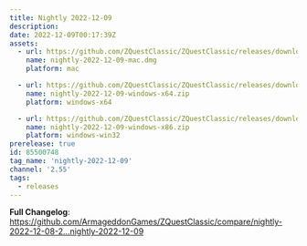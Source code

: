 ```yaml
---
title: Nightly 2022-12-09
description: 
date: 2022-12-09T00:17:39Z
assets: 
  - url: https://github.com/ZQuestClassic/ZQuestClassic/releases/download/nightly-2022-12-09/nightly-2022-12-09-mac.dmg
    name: nightly-2022-12-09-mac.dmg
    platform: mac

  - url: https://github.com/ZQuestClassic/ZQuestClassic/releases/download/nightly-2022-12-09/nightly-2022-12-09-windows-x64.zip
    name: nightly-2022-12-09-windows-x64.zip
    platform: windows-x64

  - url: https://github.com/ZQuestClassic/ZQuestClassic/releases/download/nightly-2022-12-09/nightly-2022-12-09-windows-x86.zip
    name: nightly-2022-12-09-windows-x86.zip
    platform: windows-win32
prerelease: true
id: 85500748
tag_name: 'nightly-2022-12-09'
channel: '2.55'
tags:
  - releases
---
```


**Full Changelog**: https://github.com/ArmageddonGames/ZQuestClassic/compare/nightly-2022-12-08-2...nightly-2022-12-09
